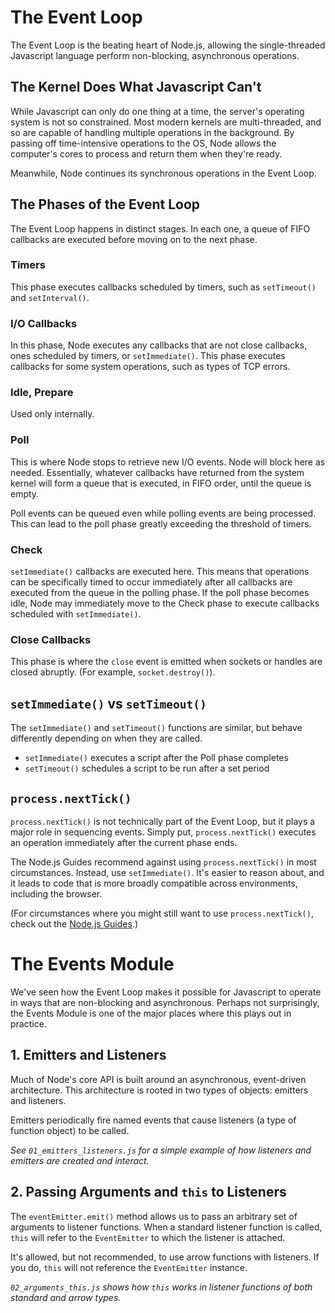 # The Event Loop

The Event Loop is the beating heart of Node.js, allowing the single-threaded
Javascript language perform non-blocking, asynchronous operations.

## The Kernel Does What Javascript Can't

While Javascript can only do one thing at a time, the server's operating system
is not so constrained. Most modern kernels are multi-threaded, and so are
capable of handling multiple operations in the background. By passing off
time-intensive operations to the OS, Node allows the computer's cores to
process and return them when they're ready.

Meanwhile, Node continues its synchronous operations in the Event Loop.

## The Phases of the Event Loop

The Event Loop happens in distinct stages. In each one, a queue of FIFO
callbacks are executed before moving on to the next phase.

### Timers

This phase executes callbacks scheduled by timers, such as `setTimeout()`
and `setInterval()`.

### I/O Callbacks

In this phase, Node executes any callbacks that are not close callbacks,
ones scheduled by timers, or `setImmediate()`. This phase executes callbacks
for some system operations, such as types of TCP errors.

### Idle, Prepare

Used only internally.

### Poll

This is where Node stops to retrieve new I/O events. Node will block here as
needed. Essentially, whatever callbacks have returned from the system kernel
will form a queue that is executed, in FIFO order, until the queue is empty.

Poll events can be queued even while polling events are being processed. This
can lead to the poll phase greatly exceeding the threshold of timers.

### Check

`setImmediate()` callbacks are executed here. This means that operations can be
specifically timed to occur immediately after all callbacks are executed from
the queue in the polling phase. If the poll phase becomes idle, Node may
immediately move to the Check phase to execute callbacks scheduled with
`setImmediate()`.

### Close Callbacks

This phase is where the `close` event is emitted when sockets or handles are
closed abruptly. (For example, `socket.destroy()`).

## `setImmediate()` vs `setTimeout()`

The `setImmediate()` and `setTimeout()` functions are similar, but behave
differently depending on when they are called.

  * `setImmediate()` executes a script after the Poll phase completes
  * `setTimeout()` schedules a script to be run after a set period

## `process.nextTick()`

`process.nextTick()` is not technically part of the Event Loop, but it plays
a major role in sequencing events. Simply put, `process.nextTick()` executes
an operation immediately after the current phase ends.

The Node.js Guides recommend against using `process.nextTick()` in most
circumstances. Instead, use `setImmediate()`. It's easier to reason about,
and it leads to code that is more broadly compatible across environments,
including the browser.

(For circumstances where you might still want to use `process.nextTick()`,
check out the [Node.js Guides](https://nodejs.org/en/docs/guides/event-loop-timers-and-nexttick/).)

# The Events Module

We've seen how the Event Loop makes it possible for Javascript to operate in
ways that are non-blocking and asynchronous. Perhaps not surprisingly, the
Events Module is one of the major places where this plays out in practice.

## 1. Emitters and Listeners

Much of Node's core API is built around an asynchronous, event-driven
architecture. This architecture is rooted in two types of objects:
emitters and listeners.

Emitters periodically fire named events that cause listeners (a type of
function object) to be called.

*See `01_emitters_listeners.js` for a simple example of how listeners and
emitters are created and interact.*

## 2. Passing Arguments and `this` to Listeners

The `eventEmitter.emit()` method allows us to pass an arbitrary set of
arguments to listener functions. When a standard listener function is called,
`this` will refer to the `EventEmitter` to which the listener is attached.

It's allowed, but not recommended, to use arrow functions with listeners.
If you do, `this` will not reference the `EventEmitter` instance.

*`02_arguments_this.js` shows how `this` works in listener functions of both
standard and arrow types.*
